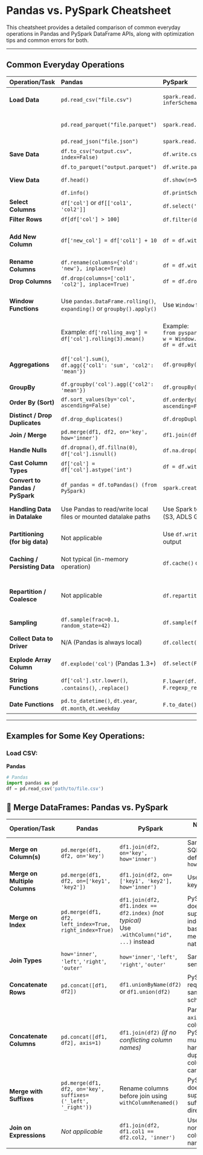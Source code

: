# Pandas vs. PySpark Cheatsheet

This cheatsheet provides a detailed comparison of common everyday operations in Pandas and PySpark DataFrame APIs, along with optimization tips and common errors for both.

---

## Common Everyday Operations

| Operation/Task              | Pandas                                                                   | PySpark                                                                   | Notes & Tips                                                                     |
| :-------------------------- | :----------------------------------------------------------------------- | :------------------------------------------------------------------------ | :------------------------------------------------------------------------------- |
| **Load Data** | `pd.read_csv("file.csv")`                                                | `spark.read.csv("file.csv", header=True, inferSchema=True)`             | PySpark requires `SparkSession` (spark) to be initialized first                  |
|                             | `pd.read_parquet("file.parquet")`                                        | `spark.read.parquet("file.parquet")`                                    | Parquet is preferred in big data / datalake contexts                             |
|                             | `pd.read_json("file.json")`                                              | `spark.read.json("file.json")`                                          |                                                                                  |
| **Save Data** | `df.to_csv("output.csv", index=False)`                                   | `df.write.csv("path", header=True, mode="overwrite")`                   | PySpark writes folder of part files by default                                   |
|                             | `df.to_parquet("output.parquet")`                                        | `df.write.parquet("path", mode="overwrite")`                            |                                                                                  |
| **View Data** | `df.head()`                                                              | `df.show(n=5)`                                                            | `show()` prints nicely in Spark                                                  |
|                             | `df.info()`                                                              | `df.printSchema()`                                                        |                                                                                  |
| **Select Columns** | `df['col']` or `df[['col1', 'col2']]`                                    | `df.select('col')` or `df.select('col1', 'col2')`                         |                                                                                  |
| **Filter Rows** | `df[df['col'] > 100]`                                                    | `df.filter(df.col > 100)` or `df.where(df.col > 100)`                     |                                                                                  |
| **Add New Column** | `df['new_col'] = df['col1'] + 10`                                        | `df = df.withColumn('new_col', df.col1 + 10)`                             | PySpark requires reassignment because DataFrames are immutable                   |
| **Rename Columns** | `df.rename(columns={'old': 'new'}, inplace=True)`                      | `df = df.withColumnRenamed('old', 'new')`                               |                                                                                  |
| **Drop Columns** | `df.drop(columns=['col1', 'col2'], inplace=True)`                      | `df = df.drop('col1', 'col2')`                                          |                                                                                  |
| **Window Functions** | Use `pandas.DataFrame.rolling()`, `expanding()` or `groupby().apply()` | Use `Window` from `pyspark.sql.window` with `over()`                    | PySpark Window supports partitioning, ordering, framing explicitly               |
|                             | Example: `df['rolling_avg'] = df['col'].rolling(3).mean()`             | Example: <br>`from pyspark.sql import Window, functions as F`<br>`w = Window.partitionBy('grp').orderBy('time')`<br>`df = df.withColumn('rolling_avg', F.avg('col').over(w))` | Pandas window functions are simpler but less scalable                          |
| **Aggregations** | `df['col'].sum()`, `df.agg({'col1': 'sum', 'col2': 'mean'})`            | `df.groupBy().agg(F.sum('col').alias('sum_col'))`                       | PySpark aggregation functions are in `pyspark.sql.functions` module            |
| **GroupBy** | `df.groupby('col').agg({'col2': 'mean'})`                                | `df.groupBy('col').agg(F.mean('col2').alias('mean_col2'))`              |                                                                                  |
| **Order By (Sort)** | `df.sort_values(by='col', ascending=False)`                            | `df.orderBy(df.col.desc())` or `df.sort('col', ascending=False)`         |                                                                                  |
| **Distinct / Drop Duplicates** | `df.drop_duplicates()`                                                   | `df.dropDuplicates()`                                                   |                                                                                  |
| **Join / Merge** | `pd.merge(df1, df2, on='key', how='inner')`                              | `df1.join(df2, on='key', how='inner')`                                  |                                                                                  |
| **Handle Nulls** | `df.dropna()`, `df.fillna(0)`, `df['col'].isnull()`                     | `df.na.drop()`, `df.na.fill(0)`, `df.filter(df.col.isNull())`            |                                                                                  |
| **Cast Column Types** | `df['col'] = df['col'].astype('int')`                                    | `df = df.withColumn('col', df['col'].cast('int'))`                      |                                                                                  |
| **Convert to Pandas / PySpark** | `df_pandas = df.toPandas() (from PySpark)`                               | `spark.createDataFrame(df_pandas) (from Pandas)`                        | Use carefully with large datasets to avoid OOM                                   |
| **Handling Data in Datalake** | Use Pandas to read/write local files or mounted datalake paths         | Use Spark to read/write directly from distributed datalake (S3, ADLS Gen2, GCS) via `spark.read` and `df.write` | Supports many file formats: CSV, Parquet, JSON, ORC, Avro                        |
| **Partitioning (for big data)** | Not applicable                                                           | Use `df.write.partitionBy('col')` for partitioned parquet output          | Improves query performance on big datasets                                       |
| **Caching / Persisting Data** | Not typical (in-memory operation)                                        | `df.cache()` or `df.persist()`                                            | Useful for iterative Spark queries to speed up                                   |
| **Repartition / Coalesce** | Not applicable                                                           | `df.repartition(n)` or `df.coalesce(n)`                                  | Controls the number of output partitions for performance and downstream processing |
| **Sampling** | `df.sample(frac=0.1, random_state=42)`                                   | `df.sample(fraction=0.1, seed=42)`                                      |                                                                                  |
| **Collect Data to Driver** | N/A (Pandas is always local)                                             | `df.collect()` or `df.take(n)`                                            | Collects data to driver program; be careful with large datasets                  |
| **Explode Array Column** | `df.explode('col')` (Pandas 1.3+)                                        | `df.select(F.explode('col'))`                                           | Useful for nested arrays                                                         |
| **String Functions** | `df['col'].str.lower()`, `.contains()`, `.replace()`                   | `F.lower(df.col)`, `df.filter(df.col.contains('val'))`, `F.regexp_replace(df.col, 'old', 'new')` | PySpark string functions in `pyspark.sql.functions`                           |
| **Date Functions** | `pd.to_datetime()`, `dt.year`, `dt.month`, `dt.weekday`                | `F.to_date()`, `F.year()`, `F.month()`, `F.dayofweek()`                 |                                                                                  |

---

## Examples for Some Key Operations:

### Load CSV:

**Pandas**
```python
# Pandas
import pandas as pd
df = pd.read_csv('path/to/file.csv')
```
## 🧩 Merge DataFrames: Pandas vs. PySpark

| Operation/Task           | Pandas                                                                 | PySpark                                                                 | Notes & Tips                                                                 |
|--------------------------|------------------------------------------------------------------------|-------------------------------------------------------------------------|------------------------------------------------------------------------------|
| **Merge on Column(s)**   | `pd.merge(df1, df2, on='key')`                                         | `df1.join(df2, on='key', how='inner')`                                  | Same as SQL join; default `how='inner'`                                      |
| **Merge on Multiple Columns** | `pd.merge(df1, df2, on=['key1', 'key2'])`                            | `df1.join(df2, on=['key1', 'key2'], how='inner')`                        | Use a list of keys                                                           |
| **Merge on Index**       | `pd.merge(df1, df2, left_index=True, right_index=True)`                | `df1.join(df2, df1.index == df2.index)` *(not typical)*<br>Use `.withColumn("id", ...)` instead | PySpark doesn't support index-based merge natively                          |
| **Join Types**           | `how='inner'`, `'left'`, `'right'`, `'outer'`                          | `how='inner'`, `'left'`, `'right'`, `'outer'`                            | Same semantics                                                              |
| **Concatenate Rows**     | `pd.concat([df1, df2])`                                                | `df1.unionByName(df2)` or `df1.union(df2)`                               | PySpark requires same schema                                                |
| **Concatenate Columns**  | `pd.concat([df1, df2], axis=1)`                                        | `df1.join(df2)` *(if no conflicting column names)*                      | Pandas `axis=1` = columns; PySpark must handle duplicate columns carefully  |
| **Merge with Suffixes**  | `pd.merge(df1, df2, on='key', suffixes=('_left', '_right'))`           | Rename columns before join using `withColumnRenamed()`                  | PySpark doesn’t support suffixes directly                                   |
| **Join on Expressions**  | *Not applicable*                                                       | `df1.join(df2, df1.col1 == df2.col2, 'inner')`                           | Use for non-equal column names                                              |


